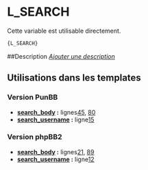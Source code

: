 # L_SEARCH


Cette variable est utilisable directement.

```html
{L_SEARCH}
```

##Description
[*Ajouter une description*](https://fa-tvars.appspot.com/var/L_SEARCH)

## Utilisations dans les templates

### Version PunBB
* __[search_body](../tpl/var/punbb/search_body.md#readme) :__ lignes[45](../tpl/src/punbb/search_body.tpl#L45), [80](../tpl/src/punbb/search_body.tpl#L80)
* __[search_username](../tpl/var/punbb/search_username.md#readme) :__ ligne[15](../tpl/src/punbb/search_username.tpl#L15)

### Version phpBB2
* __[search_body](../tpl/var/subsilver/search_body.md#readme) :__ lignes[21](../tpl/src/subsilver/search_body.tpl#L21), [89](../tpl/src/subsilver/search_body.tpl#L89)
* __[search_username](../tpl/var/subsilver/search_username.md#readme) :__ ligne[12](../tpl/src/subsilver/search_username.tpl#L12)